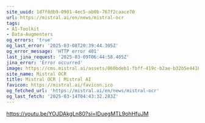 ```yaml
---
site_uuid: 1d7f8db9-0901-4ec5-ab0b-767f2caace70
url: https://mistral.ai/en/news/mistral-ocr
tags:
- AI-Toolkit
- Data-Augmenters
og_errors: 'true'
og_last_error: '2025-03-08T20:39:44.305Z'
og_error_message: 'HTTP error 401'
last_jina_request: '2025-03-09T06:44:58.405Z'
jina_error: 'Error occurred'
image: https://cms.mistral.ai/assets/060bdeb1-fbff-419c-b2ae-b32b5e441864
site_name: Mistral OCR
title: Mistral OCR | Mistral AI
favicon: https://mistral.ai/favicon.ico
og_fetched_url: 'https://mistral.ai/en/news/mistral-ocr'
og_last_fetch: '2025-03-14T04:43:32.283Z'
---
```


https://youtu.be/YOJDAkgLn80?si=IDuegMTL9ohHfuJM
